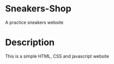 # Sneakers-Shop
A practice sneakers website 
# Description
This is a simple HTML, CSS and javascript website 
